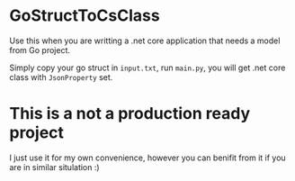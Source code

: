 # GoStructToCsClass
Use this when you are writting a .net core application that needs a model from Go project.

Simply copy your go struct in `input.txt`, run `main.py`, you will get .net core class with `JsonProperty` set.

# This is a not a production ready project
I just use it for my own convenience, however you can benifit from it if you are in similar situlation :)
